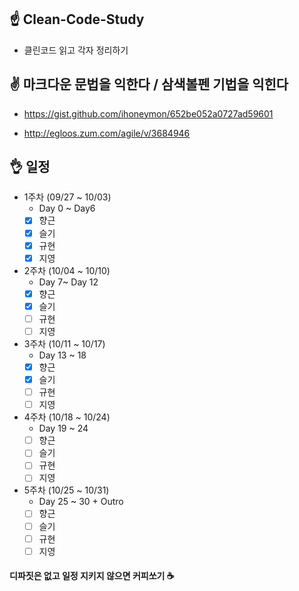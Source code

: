 ## ☝ Clean-Code-Study

+ 클린코드 읽고 각자 정리하기

## ✌ 마크다운 문법을 익한다 / 삼색볼펜 기법을 익힌다

+ https://gist.github.com/ihoneymon/652be052a0727ad59601

+ http://egloos.zum.com/agile/v/3684946

## 👌 일정

+ 1주차 (09/27 ~ 10/03)
  - Day 0 ~ Day6
  - [x] 향근
  - [x] 슬기
  - [x] 규현
  - [x] 지영

+ 2주차 (10/04 ~ 10/10)
  - Day 7~ Day 12
  - [x] 향근
  - [x] 슬기
  - [ ] 규현
  - [ ] 지영

+ 3주차 (10/11 ~ 10/17)
  - Day 13 ~ 18
  - [X] 향근
  - [X] 슬기
  - [ ] 규현
  - [ ] 지영

+ 4주차 (10/18 ~ 10/24)
  - Day 19 ~ 24
  - [ ] 향근
  - [ ] 슬기
  - [ ] 규현
  - [ ] 지영

+ 5주차 (10/25 ~ 10/31)
  - Day 25 ~ 30 + Outro
  - [ ] 향근
  - [ ] 슬기
  - [ ] 규현
  - [ ] 지영

#### 디파짓은 없고 일정 지키지 않으면 커피쏘기 ☕
